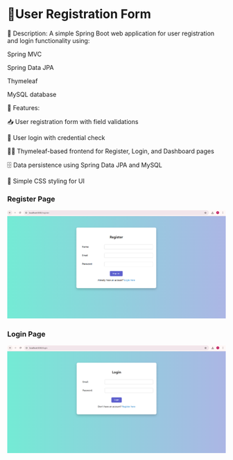 # 📝User Registration Form
🔹 Description: A simple Spring Boot web application for user registration and login functionality using:

Spring MVC

Spring Data JPA

Thymeleaf

MySQL database

🔹 Features:

📥 User registration form with field validations

🔐 User login with credential check

🧑‍💻 Thymeleaf-based frontend for Register, Login, and Dashboard pages

🗄️ Data persistence using Spring Data JPA and MySQL

🎨 Simple CSS styling for UI

### Register Page
![Register Page](screenshots/RegisterPage.png)


### Login Page
![Login Page](screenshots/LoginPage.png)



